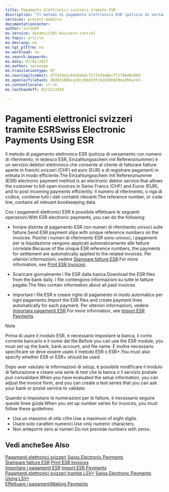 ```yaml
---
title: Pagamenti elettronici svizzeri tramite ESR
description: "Il metodo di pagamento elettronico ESR (polizza di versamento con numero di riferimento, in tedesco ESR, Einzahlungsschein mit Referenznummer) è un servizio debitori elettronico che consente al cliente di fatturare fatture aperte in franchi svizzeri (CHF) ed euro (EUR) e di registrare pagamenti in entrata in modo efficiente."
services: project-madeira
documentationcenter: 
author: SorenGP
ms.service: dynamics365-business-central
ms.topic: article
ms.devlang: na
ms.tgt_pltfrm: na
ms.workload: na
ms.search.keywords: 
ms.date: 07/01/2017
ms.author: sgroespe
ms.translationtype: HT
ms.sourcegitcommit: d7fb34e1c9428a64c71ff47be8bcff174649c00d
ms.openlocfilehash: dbd03106bca19c2b6d19fc92d36b839ea856acd1
ms.contentlocale: it-ch
ms.lasthandoff: 03/22/2018

---
```

# <a name="swiss-electronic-payments-using-esr"></a><span data-ttu-id="90a53-103">Pagamenti elettronici svizzeri tramite ESR</span><span class="sxs-lookup"><span data-stu-id="90a53-103">Swiss Electronic Payments Using ESR</span></span>
<span data-ttu-id="90a53-104">Il metodo di pagamento elettronico ESR (polizza di versamento con numero di riferimento, in tedesco ESR, Einzahlungsschein mit Referenznummer) è un servizio debitori elettronico che consente al cliente di fatturare fatture aperte in franchi svizzeri (CHF) ed euro (EUR) e di registrare pagamenti in entrata in modo efficiente.</span><span class="sxs-lookup"><span data-stu-id="90a53-104">The Einzahlungsschein mit Referenznummer (ESR) electronic payment method is an electronic debtor service that allows the customer to bill open invoices in Swiss Francs (CHF) and Euros (EUR), and to post incoming payments efficiently.</span></span> <span data-ttu-id="90a53-105">Il numero di riferimento, o riga di codice, contiene tutti i dati contabili rilevanti.</span><span class="sxs-lookup"><span data-stu-id="90a53-105">The reference number, or code line, contains all relevant bookkeeping data.</span></span>  

<span data-ttu-id="90a53-106">Con i pagamenti elettronici ESR è possibile effettuare le seguenti operazioni:</span><span class="sxs-lookup"><span data-stu-id="90a53-106">With ESR electronic payments, you can do the following:</span></span>  

- <span data-ttu-id="90a53-107">Inviare distinte di pagamento ESR con numeri di riferimento univoci sulle fatture.</span><span class="sxs-lookup"><span data-stu-id="90a53-107">Send ESR payment slips with unique reference numbers on the invoices.</span></span> <span data-ttu-id="90a53-108">Poiché i numeri di riferimento ESR sono univoci, i pagamenti per la liquidazione vengono applicati automaticamente alle fatture correlate.</span><span class="sxs-lookup"><span data-stu-id="90a53-108">Because of the unique ESR reference numbers, the payments for settlement are automatically applied to the related invoices.</span></span> <span data-ttu-id="90a53-109">Per ulteriori informazioni, vedere [Stampare fatture ESR](how-to-print-esr-invoices.md).</span><span class="sxs-lookup"><span data-stu-id="90a53-109">For more information, see [Print ESR Invoices](how-to-print-esr-invoices.md).</span></span>  

- <span data-ttu-id="90a53-110">Scaricare giornalmente i file ESR dalla banca.</span><span class="sxs-lookup"><span data-stu-id="90a53-110">Download the ESR files from the bank daily.</span></span> <span data-ttu-id="90a53-111">I file contengono informazioni su tutte le fatture pagate.</span><span class="sxs-lookup"><span data-stu-id="90a53-111">The files contain information about all paid invoices.</span></span>  

- <span data-ttu-id="90a53-112">Importare i file ESR e creare righe di pagamento in modo automatico per ogni pagamento.</span><span class="sxs-lookup"><span data-stu-id="90a53-112">Import the ESR files and create payment lines automatically for each payment.</span></span> <span data-ttu-id="90a53-113">Per ulteriori informazioni, vedere [Importare pagamenti ESR](how-to-import-esr-payments.md).</span><span class="sxs-lookup"><span data-stu-id="90a53-113">For more information, see [Import ESR Payments](how-to-import-esr-payments.md).</span></span>  

> [!NOTE]  
>  <span data-ttu-id="90a53-114">Prima di usare il modulo ESR, è necessario impostare la banca, il conto corrente bancario e il nome del file.</span><span class="sxs-lookup"><span data-stu-id="90a53-114">Before you can use the ESR module, you must set up the bank, bank account, and file name.</span></span> <span data-ttu-id="90a53-115">È inoltre necessario specificare se deve essere usato il metodo ESR o ESR+.</span><span class="sxs-lookup"><span data-stu-id="90a53-115">You must also specify whether ESR or ESR+ should be used.</span></span>

<span data-ttu-id="90a53-116">Dopo aver valutato le informazioni di setup, è possibile modificare il modulo di fatturazione e creare una serie di test che la banca o il servizio postale può convalidare.</span><span class="sxs-lookup"><span data-stu-id="90a53-116">When you have evaluated the setup information, you can adjust the invoice form, and you can create a test series that you can ask your bank or postal service to validate.</span></span>  

<span data-ttu-id="90a53-117">Quando si impostano le numerazioni per le fatture, è necessario seguire queste linee guida:</span><span class="sxs-lookup"><span data-stu-id="90a53-117">When you set up number series for invoices, you must follow these guidelines:</span></span>  

- <span data-ttu-id="90a53-118">Usa un massimo di otto cifre.</span><span class="sxs-lookup"><span data-stu-id="90a53-118">Use a maximum of eight digits.</span></span>  
- <span data-ttu-id="90a53-119">Usare solo caratteri numerici.</span><span class="sxs-lookup"><span data-stu-id="90a53-119">Use only numeric characters.</span></span>  
- <span data-ttu-id="90a53-120">Non anteporre zero ai numeri.</span><span class="sxs-lookup"><span data-stu-id="90a53-120">Do not precede numbers with zeros.</span></span>  

## <a name="see-also"></a><span data-ttu-id="90a53-121">Vedi anche</span><span class="sxs-lookup"><span data-stu-id="90a53-121">See Also</span></span>  
 <span data-ttu-id="90a53-122">[Pagamenti elettronici svizzeri](swiss-electronic-payments.md) </span><span class="sxs-lookup"><span data-stu-id="90a53-122">[Swiss Electronic Payments](swiss-electronic-payments.md) </span></span>  
 <span data-ttu-id="90a53-123">[Stampare fatture ESR](how-to-print-esr-invoices.md) </span><span class="sxs-lookup"><span data-stu-id="90a53-123">[Print ESR Invoices](how-to-print-esr-invoices.md) </span></span>  
 <span data-ttu-id="90a53-124">[Importare i pagamenti ESR](how-to-import-esr-payments.md) </span><span class="sxs-lookup"><span data-stu-id="90a53-124">[Import ESR Payments](how-to-import-esr-payments.md) </span></span>  
 <span data-ttu-id="90a53-125">[Pagamenti elettronici svizzeri tramite LSV+](swiss-electronic-payments-using-lsv-.md) </span><span class="sxs-lookup"><span data-stu-id="90a53-125">[Swiss Electronic Payments Using LSV+](swiss-electronic-payments-using-lsv-.md) </span></span>  
 [<span data-ttu-id="90a53-126">Effettuare i pagamenti</span><span class="sxs-lookup"><span data-stu-id="90a53-126">Making Payments</span></span>](../../payables-make-payments.md)

